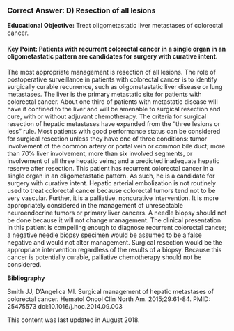 
### Correct Answer: D) Resection of all lesions 

**Educational Objective:** Treat oligometastatic liver metastases of colorectal cancer.

#### **Key Point:** Patients with recurrent colorectal cancer in a single organ in an oligometastatic pattern are candidates for surgery with curative intent.

The most appropriate management is resection of all lesions. The role of postoperative surveillance in patients with colorectal cancer is to identify surgically curable recurrence, such as oligometastatic liver disease or lung metastases. The liver is the primary metastatic site for patients with colorectal cancer. About one third of patients with metastatic disease will have it confined to the liver and will be amenable to surgical resection and cure, with or without adjuvant chemotherapy. The criteria for surgical resection of hepatic metastases have expanded from the “three lesions or less” rule. Most patients with good performance status can be considered for surgical resection unless they have one of three conditions: tumor involvement of the common artery or portal vein or common bile duct; more than 70% liver involvement, more than six involved segments, or involvement of all three hepatic veins; and a predicted inadequate hepatic reserve after resection. This patient has recurrent colorectal cancer in a single organ in an oligometastatic pattern. As such, he is a candidate for surgery with curative intent.
Hepatic arterial embolization is not routinely used to treat colorectal cancer because colorectal tumors tend not to be very vascular. Further, it is a palliative, noncurative intervention. It is more appropriately considered in the management of unresectable neuroendocrine tumors or primary liver cancers.
A needle biopsy should not be done because it will not change management. The clinical presentation in this patient is compelling enough to diagnose recurrent colorectal cancer; a negative needle biopsy specimen would be assumed to be a false negative and would not alter management. Surgical resection would be the appropriate intervention regardless of the results of a biopsy.
Because this cancer is potentially curable, palliative chemotherapy should not be considered.

**Bibliography**

Smith JJ, D’Angelica MI. Surgical management of hepatic metastases of colorectal cancer. Hematol Oncol Clin North Am. 2015;29:61-84. PMID: 25475573 doi:10.1016/j.hoc.2014.09.003

This content was last updated in August 2018.
